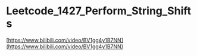# Leetcode_1427_Perform_String_Shifts

[https://www.bilibili.com/video/BV1gg4y1B7NN](https://www.bilibili.com/video/BV1gg4y1B7NN)